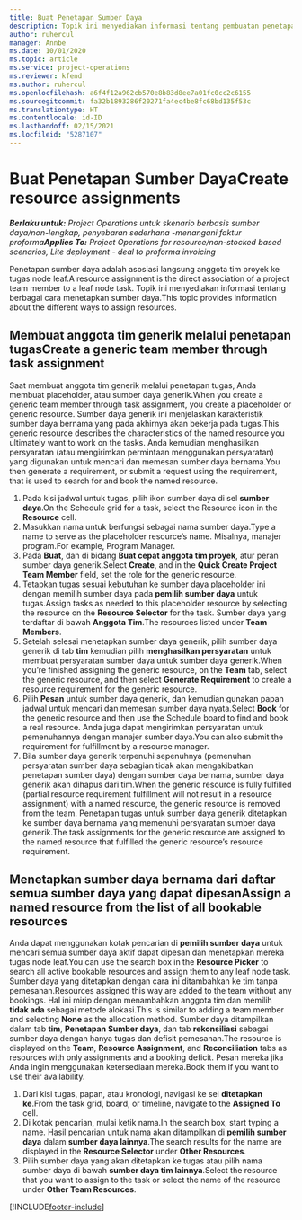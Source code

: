 ```yaml
---
title: Buat Penetapan Sumber Daya
description: Topik ini menyediakan informasi tentang pembuatan penetapan sumber daya generik dan bernama.
author: ruhercul
manager: Annbe
ms.date: 10/01/2020
ms.topic: article
ms.service: project-operations
ms.reviewer: kfend
ms.author: ruhercul
ms.openlocfilehash: a6f4f12a962cb570e8b83d8ee7a01fc0cc2c6155
ms.sourcegitcommit: fa32b1893286f20271fa4ec4be8fc68bd135f53c
ms.translationtype: HT
ms.contentlocale: id-ID
ms.lasthandoff: 02/15/2021
ms.locfileid: "5287107"
---
```

# <a name="create-resource-assignments"></a><span data-ttu-id="9b2e1-103">Buat Penetapan Sumber Daya</span><span class="sxs-lookup"><span data-stu-id="9b2e1-103">Create resource assignments</span></span>

<span data-ttu-id="9b2e1-104">_**Berlaku untuk:** Project Operations untuk skenario berbasis sumber daya/non-lengkap, penyebaran sederhana -menangani faktur proforma_</span><span class="sxs-lookup"><span data-stu-id="9b2e1-104">_**Applies To:** Project Operations for resource/non-stocked based scenarios, Lite deployment - deal to proforma invoicing_</span></span>


<span data-ttu-id="9b2e1-105">Penetapan sumber daya adalah asosiasi langsung anggota tim proyek ke tugas node leaf.</span><span class="sxs-lookup"><span data-stu-id="9b2e1-105">A resource assignment is the direct association of a project team member to a leaf node task.</span></span> <span data-ttu-id="9b2e1-106">Topik ini menyediakan informasi tentang berbagai cara menetapkan sumber daya.</span><span class="sxs-lookup"><span data-stu-id="9b2e1-106">This topic provides information about the different ways to assign resources.</span></span>

## <a name="create-a-generic-team-member-through-task-assignment"></a><span data-ttu-id="9b2e1-107">Membuat anggota tim generik melalui penetapan tugas</span><span class="sxs-lookup"><span data-stu-id="9b2e1-107">Create a generic team member through task assignment</span></span>


<span data-ttu-id="9b2e1-108">Saat membuat anggota tim generik melalui penetapan tugas, Anda membuat placeholder, atau sumber daya generik.</span><span class="sxs-lookup"><span data-stu-id="9b2e1-108">When you create a generic team member through task assignment, you create a placeholder or generic resource.</span></span> <span data-ttu-id="9b2e1-109">Sumber daya generik ini menjelaskan karakteristik sumber daya bernama yang pada akhirnya akan bekerja pada tugas.</span><span class="sxs-lookup"><span data-stu-id="9b2e1-109">This generic resource describes the characteristics of the named resource you ultimately want to work on the tasks.</span></span> <span data-ttu-id="9b2e1-110">Anda kemudian menghasilkan persyaratan (atau mengirimkan permintaan menggunakan persyaratan) yang digunakan untuk mencari dan memesan sumber daya bernama.</span><span class="sxs-lookup"><span data-stu-id="9b2e1-110">You then generate a requirement, or submit a request using the requirement, that is used to search for and book the named resource.</span></span>

1. <span data-ttu-id="9b2e1-111">Pada kisi jadwal untuk tugas, pilih ikon sumber daya di sel **sumber daya**.</span><span class="sxs-lookup"><span data-stu-id="9b2e1-111">On the Schedule grid for a task, select the Resource icon in the **Resource** cell.</span></span>
2. <span data-ttu-id="9b2e1-112">Masukkan nama untuk berfungsi sebagai nama sumber daya.</span><span class="sxs-lookup"><span data-stu-id="9b2e1-112">Type a name to serve as the placeholder resource’s name.</span></span> <span data-ttu-id="9b2e1-113">Misalnya, manajer program.</span><span class="sxs-lookup"><span data-stu-id="9b2e1-113">For example, Program Manager.</span></span>
3. <span data-ttu-id="9b2e1-114">Pada **Buat**, dan di bidang **Buat cepat anggota tim proyek**, atur peran sumber daya generik.</span><span class="sxs-lookup"><span data-stu-id="9b2e1-114">Select **Create**, and in the **Quick Create Project Team Member** field, set the role for the generic resource.</span></span>
4. <span data-ttu-id="9b2e1-115">Tetapkan tugas sesuai kebutuhan ke sumber daya placeholder ini dengan memilih sumber daya pada **pemilih sumber daya** untuk tugas.</span><span class="sxs-lookup"><span data-stu-id="9b2e1-115">Assign tasks as needed to this placeholder resource by selecting the resource on the **Resource Selector** for the task.</span></span> <span data-ttu-id="9b2e1-116">Sumber daya yang terdaftar di bawah **Anggota Tim**.</span><span class="sxs-lookup"><span data-stu-id="9b2e1-116">The resources listed under **Team Members**.</span></span>
5. <span data-ttu-id="9b2e1-117">Setelah selesai menetapkan sumber daya generik, pilih sumber daya generik di tab **tim** kemudian pilih **menghasilkan persyaratan** untuk membuat persyaratan sumber daya untuk sumber daya generik.</span><span class="sxs-lookup"><span data-stu-id="9b2e1-117">When you’re finished assigning the generic resource, on the **Team** tab, select the generic resource, and then select **Generate Requirement** to create a resource requirement for the generic resource.</span></span>
6. <span data-ttu-id="9b2e1-118">Pilih **Pesan** untuk sumber daya generik, dan kemudian gunakan papan jadwal untuk mencari dan memesan sumber daya nyata.</span><span class="sxs-lookup"><span data-stu-id="9b2e1-118">Select **Book** for the generic resource and then use the Schedule board to find and book a real resource.</span></span> <span data-ttu-id="9b2e1-119">Anda juga dapat mengirimkan persyaratan untuk pemenuhannya dengan manajer sumber daya.</span><span class="sxs-lookup"><span data-stu-id="9b2e1-119">You can also submit the requirement for fulfillment by a resource manager.</span></span>
7. <span data-ttu-id="9b2e1-120">Bila sumber daya generik terpenuhi sepenuhnya (pemenuhan persyaratan sumber daya sebagian tidak akan mengakibatkan penetapan sumber daya) dengan sumber daya bernama, sumber daya generik akan dihapus dari tim.</span><span class="sxs-lookup"><span data-stu-id="9b2e1-120">When the generic resource is fully fulfilled (partial resource requirement fulfillment will not result in a resource assignment) with a named resource, the generic resource is removed from the team.</span></span> <span data-ttu-id="9b2e1-121">Penetapan tugas untuk sumber daya generik ditetapkan ke sumber daya bernama yang memenuhi persyaratan sumber daya generik.</span><span class="sxs-lookup"><span data-stu-id="9b2e1-121">The task assignments for the generic resource are assigned to the named resource that fulfilled the generic resource’s resource requirement.</span></span>

## <a name="assign-a-named-resource-from-the-list-of-all-bookable-resources"></a><span data-ttu-id="9b2e1-122">Menetapkan sumber daya bernama dari daftar semua sumber daya yang dapat dipesan</span><span class="sxs-lookup"><span data-stu-id="9b2e1-122">Assign a named resource from the list of all bookable resources</span></span>

<span data-ttu-id="9b2e1-123">Anda dapat menggunakan kotak pencarian di **pemilih sumber daya** untuk mencari semua sumber daya aktif dapat dipesan dan menetapkan mereka tugas node leaf.</span><span class="sxs-lookup"><span data-stu-id="9b2e1-123">You can use the search box in the **Resource Picker** to search all active bookable resources and assign them to any leaf node task.</span></span> <span data-ttu-id="9b2e1-124">Sumber daya yang ditetapkan dengan cara ini ditambahkan ke tim tanpa pemesanan.</span><span class="sxs-lookup"><span data-stu-id="9b2e1-124">Resources assigned this way are added to the team without any bookings.</span></span> <span data-ttu-id="9b2e1-125">Hal ini mirip dengan menambahkan anggota tim dan memilih **tidak ada** sebagai metode alokasi.</span><span class="sxs-lookup"><span data-stu-id="9b2e1-125">This is similar to adding a team member and selecting **None** as the allocation method.</span></span> <span data-ttu-id="9b2e1-126">Sumber daya ditampilkan dalam tab **tim**, **Penetapan Sumber daya**, dan tab **rekonsiliasi** sebagai sumber daya dengan hanya tugas dan defisit pemesanan.</span><span class="sxs-lookup"><span data-stu-id="9b2e1-126">The resource is displayed on the **Team**, **Resource Assignment**, and **Reconciliation** tabs as resources with only assignments and a booking deficit.</span></span> <span data-ttu-id="9b2e1-127">Pesan mereka jika Anda ingin menggunakan ketersediaan mereka.</span><span class="sxs-lookup"><span data-stu-id="9b2e1-127">Book them if you want to use their availability.</span></span>

1. <span data-ttu-id="9b2e1-128">Dari kisi tugas, papan, atau kronologi, navigasi ke sel **ditetapkan ke**.</span><span class="sxs-lookup"><span data-stu-id="9b2e1-128">From the task grid, board, or timeline, navigate to the **Assigned To** cell.</span></span>
2. <span data-ttu-id="9b2e1-129">Di kotak pencarian, mulai ketik nama.</span><span class="sxs-lookup"><span data-stu-id="9b2e1-129">In the search box, start typing a name.</span></span> <span data-ttu-id="9b2e1-130">Hasil pencarian untuk nama akan ditampilkan di **pemilih sumber daya** dalam **sumber daya lainnya**.</span><span class="sxs-lookup"><span data-stu-id="9b2e1-130">The search results for the name are displayed in the **Resource Selector** under **Other Resources**.</span></span>
3. <span data-ttu-id="9b2e1-131">Pilih sumber daya yang akan ditetapkan ke tugas atau pilih nama sumber daya di bawah **sumber daya tim lainnya**.</span><span class="sxs-lookup"><span data-stu-id="9b2e1-131">Select the resource that you want to assign to the task or select the name of the resource under **Other Team Resources**.</span></span>


[!INCLUDE[footer-include](../includes/footer-banner.md)]
